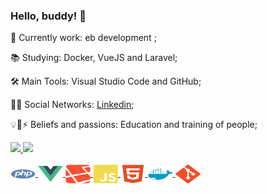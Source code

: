 ### Hello, buddy! 👋

🔭 Currently work: eb development ;

📚 Studying: Docker, VueJS and Laravel;

🛠️ Main Tools: Visual Studio Code and GitHub;

🙋‍♂️ Social Networks: [Linkedin](https://www.linkedin.com/in/jose-wesley-goncalves-dev/);

💡🤩⚡ Beliefs and passions: Education and training of people;
<div>
  <a href="https://github.com/WesleyTio">
    <img height=180 src="https://github-readme-stats.vercel.app/api?username=WesleyTio&count_private=true&show_icons=true&theme=vue-dark">
    <img height=180 src="https://github-readme-stats.vercel.app/api/top-langs/?username=WesleyTio&langs_count=8&layout=compact&theme=vue-dark">
</div>
 
<div style="display: inline_block align: center"><br>
   <img align="center"  height="30" width="40" src="https://raw.githubusercontent.com/devicons/devicon/master/icons/php/php-plain.svg">
   <img align="center"  height="30" width="40" src="https://raw.githubusercontent.com/devicons/devicon/master/icons/vuejs/vuejs-original.svg">
   <img align="center"  height="30" width="40" src="https://raw.githubusercontent.com/devicons/devicon//master/icons/laravel/laravel-plain.svg">
   <img align="center"  height="30" width="40" src="https://raw.githubusercontent.com/devicons/devicon/master/icons/javascript/javascript-plain.svg">
   <img align="center"  height="30" width="40" src="https://raw.githubusercontent.com/devicons/devicon/master/icons/html5/html5-plain.svg">
   <img align="center"  height="30" width="40" src="https://raw.githubusercontent.com/devicons/devicon/master/icons/docker/docker-plain.svg">
   <img align="center"  height="30" width="40" src="https://raw.githubusercontent.com/devicons/devicon/master/icons/git/git-original.svg">   
</div>
  
##
  
<div>
  
</div>
  

